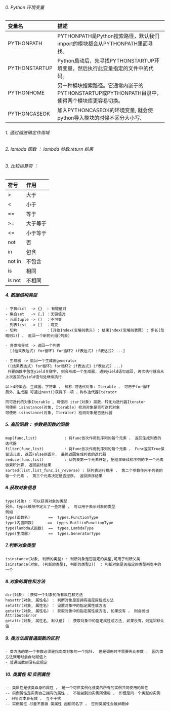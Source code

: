 ###### 0. Python 环境变量
变量名|描述
:---|:---
PYTHONPATH		|PYTHONPATH是Python搜索路径，默认我们import的模块都会从PYTHONPATH里面寻找。
PYTHONSTARTUP 	|Python启动后，先寻找PYTHONSTARTUP环境变量，然后执行此变量指定的文件中的代码。
PYTHONHOME 		|另一种模块搜索路径。它通常内嵌于的PYTHONSTARTUP或PYTHONPATH目录中，使得两个模块库更容易切换。
PYTHONCASEOK 	|加入PYTHONCASEOK的环境变量, 就会使python导入模块的时候不区分大小写.
###### 1. 通过缩进确定作用域
###### 2. lambda 函数 ：  lambda 参数:return 结果
###### 3. 比较运算符 ：
符号|作用
:---|:---
\>			|大于
<				|小于
==			|等于
\>=			|大于等于
<=			|小于等于
not 			|否
in			|包含
not in		|不包含
is			|相同
is not		|不相同

##### 4. 数据结构类型
	- 字典dict  -> {}  : 有键值对
	- 集合set   -> {,} ：无键值对
	- 元组tuple -> ()  ：不可变
	- 列表list  -> []  ：可变
	- 切片             ：[开始Index(忽略则表头) : 结束Index(忽略则表尾) : 步长(忽略则1)] ， 返回一个新的元组(列表)

	- 各类推导式 -> 返回一个列表
	  [(结果表达式) for循环1 for循环2 if表达式1 if表达式2 ...]

	- 生成器 -> 返回一个生成器generator
	 ((结果表达式) for循环1 for循环2 if表达式1 if表达式2 ...)
	 只要函数中包含yield关键字, 则会形成一个生成器, 遇到yield语句返回, 再次执行就会从上次返回的yield语句处继续执行

	以上4种集合、生成器、字符串 ， 统称 可迭代对象: Iterable ， 可用于for循环
	另外，生成器 可通过next()获得下一项 ，称作迭代器Iterator

	而可迭代的对象Iterable , 可使用 iter(对象) 函数，转化为迭代器Iterator
	可使用 isinstance(对象, Iterable) 检测对象是否可迭代对象
	可使用 isinstance(对象, Iterator) 检测对象是否迭代器

##### 5. 高阶函数： 参数是函数的函数
	map(func,list)			  : 将func依次作用到序列的每个元素 ， 返回生成列表的迭代器
	filter(func,list)		  : 将func依次作用到序列的每个元素 ， Func返回True保留该元素, 返回False则丢弃， 最终返回生成列表的迭代器
	reduce(func,list)		  : 从列表第一个元素开始, 把结果继续和序列的下一个元素做累积计算, 返回最终结果
	sorted(list,list_func,is_reverse) : 队列表进行排序 ， 第二个参数作用于列表的每一个元素 ， 第三个元素决定是否逆序， 返回排序结果

##### 6.获取对象信息
	type(对象) : 可以获得对象的类型
	另外，types模块中定义了一些常量 ， 可以用于表示对象的类型
	例如 ： 
	type(函数名)        ==  types.FunctionType
	type(内置函数)      ==  types.BuiltinFunctionType
	type(lambda式函数)  ==  types.LambdaType
	type(生成器)        ==  types.GeneratorType

##### 7.判断对象类型
	isinstance(对象, 判断的类型) : 判断对象是否指定的类型,可用于判断父类
	isinstance(对象, (判断的类型1, 判断的类型2))  : 判断对象是否指定的类型列表中的一个

##### 8.对象的属性和方法
	dir(对象) ：获得一个对象的所有属性和方法
	hasattr(对象, 属性名) ： 判断对象是否拥有指定属性或方法
	setattr(对象, 属性名) ： 设置对象中的指定属性或方法
	getattr(对象, 属性名) ： 获取对象中的指定属性或方法, 如果没有 ， 则会抛出AttributeError
	getattr(对象, 属性名, 默认值) ： 获取对象中的指定属性或方法, 如果没有，则返回默认值

##### 9. 类方法跟普通函数的区别
	- 类方法的第一个参数必须是指向类对象的一个指针， 但是调用时不需要传此参数 ， 因为类方法调用时会自动赋值上
	- 普通函数则没有此规定

##### 10. 类属性 和 实例属性
	-- 类属性是该类自身的属性 ， 是一个可供实例化该类的所有的实例共同使用的属性
	-- 实例属性是实例自己拥有的属性 ， 不能被别的实例所使用 ， 即便是同一个类型的实例 ， 只针对本身有效 ， 互不干扰
	-- 实例属性 尽量不要跟 类属性 起相同名字 ， 否则类属性会被屏蔽掉













